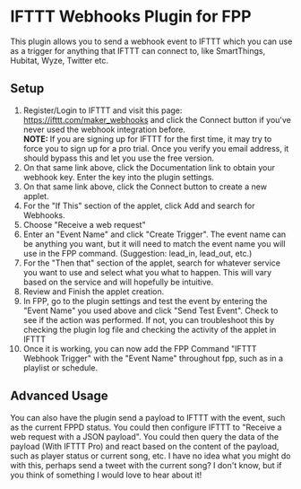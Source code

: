 # IFTTT Webhooks Plugin for FPP
This plugin allows you to send a webhook event to IFTTT which you can use as a trigger for anything that IFTTT can connect to, like SmartThings, Hubitat, Wyze, Twitter etc.

## Setup
1. Register/Login to IFTTT and visit this page: <a href="https://ifttt.com/maker_webhooks" target="_blank">https://ifttt.com/maker_webhooks</a> and click the Connect button if you've never used the webhook integration before.<br /><strong>NOTE: </strong>If you are signing up for IFTTT for the first time, it may try to force you to sign up for a pro trial. Once you verify you email address, it should bypass this and let you use the free version.
1. On that same link above, click the Documentation link to obtain your webhook key. Enter the key into the plugin settings.
1. On that same link above, click the Connect button to create a new applet.
1. For the "If This" section of the applet, click Add and search for Webhooks.
1. Choose "Receive a web request"
1. Enter an "Event Name" and click "Create Trigger". The event name can be anything you want, but it will need to match the event name you will use in the FPP command. (Suggestion: lead_in, lead_out, etc.)
1. For the "Then that" section of the applet, search for whatever service you want to use and select what you what to happen. This will vary based on the service and will hopefully be intuitive.
1. Review and Finish the applet creation.
1. In FPP, go to the plugin settings and test the event by entering the "Event Name" you used above and click "Send Test Event". Check to see if the action was performed. If not, you can troubleshoot this by checking the plugin log file and checking the activity of the applet in IFTTT
1. Once it is working, you can now add the FPP Command "IFTTT Webhook Trigger" with the "Event Name" throughout fpp, such as in a playlist or schedule.

## Advanced Usage
You can also have the plugin send a payload to IFTTT with the event, such as the current FPPD status. You could then configure IFTTT to "Receive a web request with a JSON payload". You could then query the data of the payload (With IFTTT Pro) and react based on the content of the payload, such as player status or current song, etc. I have no idea what you might do with this, perhaps send a tweet with the current song? I don't know, but if you think of something I would love to hear about it!